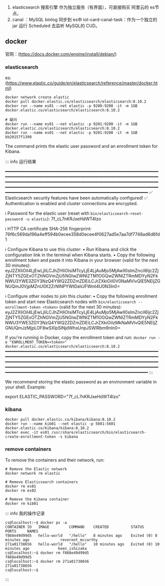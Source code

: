 

1. elasticsearch 搜索引擎 
   作为独立服务（有界面），可直接购买 阿里云的 es节点。
2. canal ：MySQL binlog 同步到 es中
   iot-card-canal-task：作为一个独立的 jar 运行 Scheduled 去监听 MySQL的 CUD。




## docker 

官网：(https://docs.docker.com/engine/install/debian/)


###  elasticsearch
es: (https://www.elastic.co/guide/en/elasticsearch/reference/master/docker.html)

```shell
docker network create elastic
docker pull docker.elastic.co/elasticsearch/elasticsearch:8.10.2
docker run --name es01 --net elastic -p 9200:9200 -it -m 1GB docker.elastic.co/elasticsearch/elasticsearch:8.10.2

# 疑问
docker run --name es01 --net elastic -p 9201:9200 -it -m 1GB docker.elastic.co/elasticsearch/elasticsearch:8.10.2
docker run --name es01 --net elastic -p 9201:9200 -it -m 1GB bb20157f1390
```

The command prints the elastic user password and an enrollment token for Kibana.

::: info 运行结果

━━━━━━━━━━━━━━━━━━━━━━━━━━━━━━━━━━━━━━━━━━━━━━━━━━━━━━━━━━━━━━━━━━━━━━━━━━━━━━━━━━━━━━━━━━━━━━━━━━━━━━━━━━━━━━━━━━━━━━━━━━━━━━━━━━━━━━━━━━━━━━━━━━━━━━━━━━━━━━━━━━━━━━━━━━━━━━━━━━━━━━━━━━━━━━━━━━━━━━━━━━━━━━━━━━━━━━━━━━━━━━━━━━━━━━━━━━━━━━━━━━━━━━━━━━━━━━━━━━━━━━━━━━━━━━━━━━━━━━━━━━━━━━━━━━━
✅ Elasticsearch security features have been automatically configured!
✅ Authentication is enabled and cluster connections are encrypted.

ℹ️  Password for the elastic user (reset with `bin/elasticsearch-reset-password -u elastic`):
7f_cL7nKRJxeHdWT4Izo

ℹ️  HTTP CA certificate SHA-256 fingerprint:
76f6c569da196a4eff594b0ecee358d0ecee4f0627ad5e7aa7df7748ad6d6fd1

ℹ️  Configure Kibana to use this cluster:
• Run Kibana and click the configuration link in the terminal when Kibana starts.
• Copy the following enrollment token and paste it into Kibana in your browser (valid for the next 30 minutes):
eyJ2ZXIiOiI4LjEwLjIiLCJhZHIiOlsiMTcyLjE4LjAuMjo5MjAwIl0sImZnciI6Ijc2ZjZjNTY5ZGExOTZhNGVmZjU5NGIwZWNlZTM1OGQwZWNlZTRmMDYyN2FkNWU3YWE3ZGY3NzQ4YWQ2ZDZmZDEiLCJrZXkiOiI0V0NaMVlvQlE5NEljZGNUQmJ0VjpMZnU0X2ZrNlNPYWtDaVJFWml4U0N3In0=

ℹ️ Configure other nodes to join this cluster:
• Copy the following enrollment token and start new Elasticsearch nodes with `bin/elasticsearch --enrollment-token <token>` (valid for the next 30 minutes):
eyJ2ZXIiOiI4LjEwLjIiLCJhZHIiOlsiMTcyLjE4LjAuMjo5MjAwIl0sImZnciI6Ijc2ZjZjNTY5ZGExOTZhNGVmZjU5NGIwZWNlZTM1OGQwZWNlZTRmMDYyN2FkNWU3YWE3ZGY3NzQ4YWQ2ZDZmZDEiLCJrZXkiOiIzMkNaMVlvQlE5NEljZGNUQmJzMjpLOF8wSXlpSlNjdWhsUnpJSWlRbm9nIn0=

If you're running in Docker, copy the enrollment token and run:
`docker run -e "ENROLLMENT_TOKEN=<token>" docker.elastic.co/elasticsearch/elasticsearch:8.10.2`
━━━━━━━━━━━━━━━━━━━━━━━━━━━━━━━━━━━━━━━━━━━━━━━━━━━━━━━━━━━━━━━━━━━━━━━━━━━━━━━━━━━━━━━━━━━━━━━━━━━━━━━━━━━━━━━━━━━━━━━━━━━━━━━━━━━━━━━━━━━━━━━━━━━━━━━━━━━━━━━━━━━━━━━━━━━━━━━━━━━━━━━━━━━━━━━━━━━━━━━━━━━━━━━━━━━━━━━━━━━━━━━━━━━━━━━━━━━━━━━━━━━━━━━━━━━━━━━━━━━━━━━━━━━━━━━━━━━━━━━━━━━━━━━━━━━
:::


We recommend storing the elastic password as an environment variable in your shell. Example:

export ELASTIC_PASSWORD="7f_cL7nKRJxeHdWT4Izo"




### kibana

```shell
docker pull docker.elastic.co/kibana/kibana:8.10.2
docker run --name kib01 --net elastic -p 5601:5601 docker.elastic.co/kibana/kibana:8.10.2
docker exec -it es01 /usr/share/elasticsearch/bin/elasticsearch-create-enrollment-token -s kibana

```

### remove containers
To remove the containers and their network, run:

```shell
# Remove the Elastic network
docker network rm elastic

# Remove Elasticsearch containers
docker rm es01
docker rm es02

# Remove the Kibana container
docker rm kib01
```


::: info 我的操作记录

```shell
cs@localhost:~$ docker ps -a
CONTAINER ID   IMAGE         COMMAND    CREATED          STATUS                      PORTS     NAMES
f868e49d99d5   hello-world   "/hello"   8 minutes ago    Exited (0) 8 minutes ago              reverent_mccarthy
271a01738656   hello-world   "/hello"   10 minutes ago   Exited (0) 10 minutes ago             keen_ishizaka
cs@localhost:~$ docker rm f868e49d99d5
f868e49d99d5
cs@localhost:~$ docker rm 271a01738656
271a01738656
cs@localhost:~$ 
```
:::
